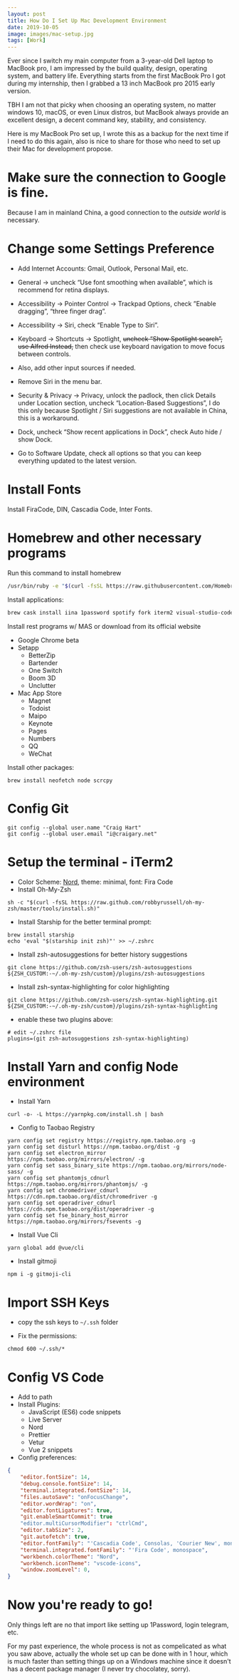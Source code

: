 ```yaml
---
layout: post
title: How Do I Set Up Mac Development Environment
date: 2019-10-05
image: images/mac-setup.jpg
tags: [Work]
---
```


Ever since I switch my main computer from a 3-year-old Dell laptop to MacBook pro, I am impressed by the build quality, design, operating system, and battery life. Everything starts from the first MacBook Pro I got during my internship, then I grabbed a 13 inch MacBook pro 2015 early version.

TBH I am not that picky when choosing an operating system, no matter windows 10, macOS, or even Linux distros, but MacBook always provide an excellent design, a decent command key, stability, and consistency.

Here is my MacBook Pro set up, I wrote this as a backup for the next time if I need to do this again, also is nice to share for those who need to set up their Mac for development propose.

# Make sure the connection to Google is fine.

Because I am in mainland China, a good connection to the *outside world* is necessary.

# Change some Settings Preference

- Add Internet Accounts: Gmail, Outlook, Personal Mail, etc.

- General -> uncheck “Use font smoothing when available”, which is recommend for retina displays.

- Accessibility -> Pointer Control -> Trackpad Options, check ”Enable dragging”, “three finger drag”.

- Accessibility -> Siri, check “Enable Type to Siri”.

- Keyboard -> Shortcuts -> Spotlight, ~~uncheck “Show Spotlight search”, use Alfred Instead,~~ then check use keyboard navigation to move focus between controls.

- Also, add other input sources if needed.

- Remove Siri in the menu bar.

- Security & Privacy -> Privacy, unlock the padlock, then click Details under Location section, uncheck “Location-Based Suggestions”, I do this only because Spotlight / Siri suggestions are not available in China, this is a workaround.

- Dock, uncheck “Show recent applications in Dock”, check Auto hide / show Dock.

- Go to Software Update, check all options so that you can keep everything updated to the latest version.

# Install Fonts

Install FiraCode, DIN, Cascadia Code, Inter Fonts.

# Homebrew and other necessary programs

Run this command to install homebrew

```bash
/usr/bin/ruby -e "$(curl -fsSL https://raw.githubusercontent.com/Homebrew/install/master/install)"
```

Install applications:

```bash
brew cask install iina 1password spotify fork iterm2 visual-studio-code textmate typora figma telegram alfred AppCleaner notion Minecraft google-backup-and-sync android-platform-tools
```

Install rest programs w/ MAS or download from its official website

- Google Chrome beta
- Setapp
  - BetterZip
  - Bartender
  - One Switch
  - Boom 3D
  - Unclutter
- Mac App Store
  - Magnet
  - Todoist
  - Maipo
  - Keynote
  - Pages
  - Numbers
  - QQ
  - WeChat

Install other packages:

```shell
brew install neofetch node scrcpy
```

# Config Git

```shell
git config --global user.name "Craig Hart"
git config --global user.email "i@craigary.net"
```

# Setup the terminal - iTerm2

- Color Scheme: [Nord](https://github.com/arcticicestudio/nord-iterm2), theme: minimal, font: Fira Code
- Install Oh-My-Zsh

```shell
sh -c "$(curl -fsSL https://raw.github.com/robbyrussell/oh-my-zsh/master/tools/install.sh)"
```

- Install Starship for the better terminal prompt:

```shell
brew install starship
echo 'eval "$(starship init zsh)"' >> ~/.zshrc
```

- Install zsh-autosuggestions for better history suggestions

```shell
git clone https://github.com/zsh-users/zsh-autosuggestions ${ZSH_CUSTOM:-~/.oh-my-zsh/custom}/plugins/zsh-autosuggestions
```

- Install zsh-syntax-highlighting for color highlighting

```shell
git clone https://github.com/zsh-users/zsh-syntax-highlighting.git ${ZSH_CUSTOM:-~/.oh-my-zsh/custom}/plugins/zsh-syntax-highlighting
```

- enable these two plugins above:

```
# edit ~/.zshrc file
plugins=(git zsh-autosuggestions zsh-syntax-highlighting)
```

# Install Yarn and config Node environment

- Install Yarn

```shell
curl -o- -L https://yarnpkg.com/install.sh | bash
```

- Config to Taobao Registry

```shell
yarn config set registry https://registry.npm.taobao.org -g
yarn config set disturl https://npm.taobao.org/dist -g
yarn config set electron_mirror https://npm.taobao.org/mirrors/electron/ -g
yarn config set sass_binary_site https://npm.taobao.org/mirrors/node-sass/ -g
yarn config set phantomjs_cdnurl https://npm.taobao.org/mirrors/phantomjs/ -g
yarn config set chromedriver_cdnurl https://cdn.npm.taobao.org/dist/chromedriver -g
yarn config set operadriver_cdnurl https://cdn.npm.taobao.org/dist/operadriver -g
yarn config set fse_binary_host_mirror https://npm.taobao.org/mirrors/fsevents -g
```
- Install Vue Cli

```shell
yarn global add @vue/cli
```

- Install gitmoji

```
npm i -g gitmoji-cli
```

# Import SSH Keys

- copy the ssh keys to `~/.ssh` folder

- Fix the permissions:

```shell
chmod 600 ~/.ssh/*
```

# Config VS Code

- Add to path
- Install Plugins:
  - JavaScript (ES6) code snippets
  - Live Server
  - Nord
  - Prettier
  - Vetur
  - Vue 2 snippets
- Config  preferences:

```json
{
    "editor.fontSize": 14,
    "debug.console.fontSize": 14,
    "terminal.integrated.fontSize": 14,
    "files.autoSave": "onFocusChange",
    "editor.wordWrap": "on",
    "editor.fontLigatures": true,
    "git.enableSmartCommit": true
    "editor.multiCursorModifier": "ctrlCmd",
    "editor.tabSize": 2,
    "git.autofetch": true,
    "editor.fontFamily": "'Cascadia Code', Consolas, 'Courier New', monospace",
    "terminal.integrated.fontFamily": "'Fira Code', monospace",
    "workbench.colorTheme": "Nord",
    "workbench.iconTheme": "vscode-icons",
    "window.zoomLevel": 0,
}
```

# Now you're ready to go!

Only things left are no that import like setting up 1Password, login telegram, etc.

For my past experience, the whole process is not as compelicated as what you saw above, actually the whole set up can be done with in 1 hour, which is much faster than setting things up on a Windows machine since it doesn't has a decent package manager (I never try chocolatey, sorry).